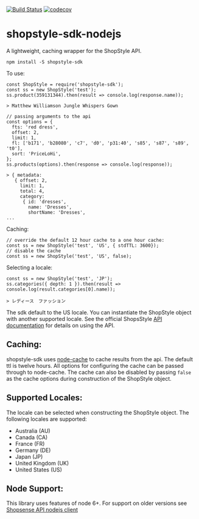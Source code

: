 [![Build Status](https://travis-ci.org/PopSugar/shopstyle-sdk-nodejs.svg?branch=master)](https://travis-ci.org/PopSugar/shopstyle-sdk-nodejs)
[![codecov](https://codecov.io/gh/PopSugar/shopstyle-sdk-nodejs/branch/master/graph/badge.svg)](https://codecov.io/gh/PopSugar/shopstyle-sdk-nodejs)

# shopstyle-sdk-nodejs

A lightweight, caching wrapper for the ShopStyle API.

```
npm install -S shopstyle-sdk
```


To use:
```
const ShopStyle = require('shopstyle-sdk');
const ss = new ShopStyle('test');
ss.product(359131344).then(result => console.log(response.name));

> Matthew Williamson Jungle Whispers Gown

// passing arguments to the api
const options = {
  fts: 'red dress',
  offset: 2,
  limit: 1,
  fl: ['b171', 'b28080', 'c7', 'd0', 'p31:40', 's85', 's87', 's89', 't0'],
  sort: 'PriceLoHi',
};
ss.products(options).then(response => console.log(response));

> { metadata:
   { offset: 2,
     limit: 1,
     total: 4,
     category:
      { id: 'dresses',
        name: 'Dresses',
        shortName: 'Dresses',
...
```

Caching:
```
// override the default 12 hour cache to a one hour cache:
const ss = new ShopStyle('test', 'US', { stdTTL: 3600});
// disable the cache
const ss = new ShopStyle('test', 'US', false);
```

Selecting a locale:
```
const ss = new ShopStyle('test', 'JP');
ss.categories({ depth: 1 }).then(result => console.log(result.categories[0].name));

> レディース　ファッション
```

The sdk default to the US locale. You can instantiate the ShopStyle object with another supported locale.
See the official ShopsStyle [API documentation](https://www.shopstylecollective.com/api/overview) for details on using the API.




## Caching:
shopstyle-sdk uses [node-cache](https://www.npmjs.com/package/node-cache) to cache results from the api.  The default ttl is twelve hours.  All options for configuring the cache can be passed through to node-cache.  The cache can also be disabled by passing ``false`` as the cache options during construction of the ShopStyle object.

## Supported Locales:
The locale can be selected when constructing the ShopStyle object.  The following locales are supported:
- Australia (AU)
- Canada (CA)
- France (FR)
- Germany (DE)
- Japan (JP)
- United Kingdom (UK)
- United States (US)

## Node Support:
This library uses features of node 6+.  For support on older versions see [Shopsense API nodejs client](https://www.npmjs.com/package/shopsense)

